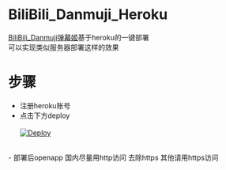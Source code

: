 # BiliBili_Danmuji_Heroku
[BiliBili_Danmuji弹幕姬](https://github.com/BanqiJane/Bilibili_Danmuji "BiliBili_Danmuji弹幕姬")基于heroku的一键部署<br/>
可以实现类似服务器部署这样的效果<br/>
# 步骤
- 注册heroku账号
- 点击下方deploy<br/><br/>
[![Deploy](https://www.herokucdn.com/deploy/button.png)](https://dashboard.heroku.com/new?template=https%3A%2F%2Fgithub.com%2FBanqiJane%2FBilibili_Danmuji)

<br/>
- 部署后openapp 国内尽量用http访问 去除https 其他请用https访问
